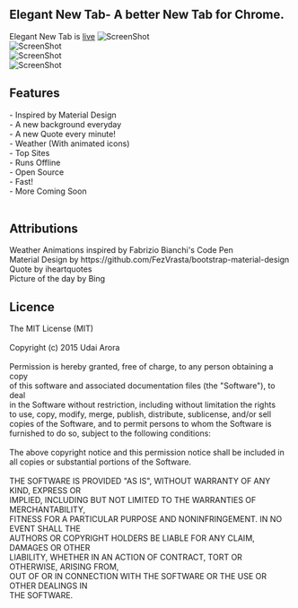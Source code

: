 <h2>Elegant New Tab- A better New Tab for Chrome.</h2>
Elegant New Tab is <a href="https://chrome.google.com/webstore/detail/elegant-new-tab/mbiejchpmhfhdoocmgdmndigicjmkhdo">live</a>
<img src="https://raw.githubusercontent.com/udaiarora/Elegant-New-Tab/master/Screens/1s.png" alt="ScreenShot"><br>
<img src="https://raw.githubusercontent.com/udaiarora/Elegant-New-Tab/master/Screens/2s.png" alt="ScreenShot"><br>
<img src="https://raw.githubusercontent.com/udaiarora/Elegant-New-Tab/master/Screens/3s.png" alt="ScreenShot"><br>
<img src="https://raw.githubusercontent.com/udaiarora/Elegant-New-Tab/master/Screens/4.png" alt="ScreenShot"><br>

<h2>Features</h2>
- Inspired by Material Design <br>
- A new background everyday <br>
- A new Quote every minute! <br>
- Weather (With animated icons)<br>
- Top Sites <br>
- Runs Offline <br>
- Open Source <br>
- Fast! <br>
- More Coming Soon <br><br>

<h2>Attributions</h2>
Weather Animations inspired by Fabrizio Bianchi's Code Pen <br>
Material Design by https://github.com/FezVrasta/bootstrap-material-design <br>
Quote by iheartquotes <br>
Picture of the day by Bing <br>

<h2>Licence</h2>
The MIT License (MIT)<br/>
<br/>
Copyright (c) 2015 Udai Arora<br/>
<br/>
Permission is hereby granted, free of charge, to any person obtaining a copy<br/>
of this software and associated documentation files (the "Software"), to deal<br/>
in the Software without restriction, including without limitation the rights<br/>
to use, copy, modify, merge, publish, distribute, sublicense, and/or sell<br/>
copies of the Software, and to permit persons to whom the Software is<br/>
furnished to do so, subject to the following conditions:<br/>
<br/>
The above copyright notice and this permission notice shall be included in<br/>
all copies or substantial portions of the Software.<br/>
<br/>
THE SOFTWARE IS PROVIDED "AS IS", WITHOUT WARRANTY OF ANY KIND, EXPRESS OR<br/>
IMPLIED, INCLUDING BUT NOT LIMITED TO THE WARRANTIES OF MERCHANTABILITY,<br/>
FITNESS FOR A PARTICULAR PURPOSE AND NONINFRINGEMENT. IN NO EVENT SHALL THE<br/>
AUTHORS OR COPYRIGHT HOLDERS BE LIABLE FOR ANY CLAIM, DAMAGES OR OTHER<br/>
LIABILITY, WHETHER IN AN ACTION OF CONTRACT, TORT OR OTHERWISE, ARISING FROM,<br/>
OUT OF OR IN CONNECTION WITH THE SOFTWARE OR THE USE OR OTHER DEALINGS IN<br/>
THE SOFTWARE.<br/>